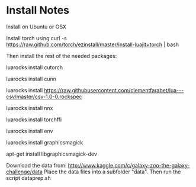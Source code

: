 Install Notes
=============
Install on Ubuntu or OSX

Install torch using
curl -s https://raw.github.com/torch/ezinstall/master/install-luajit+torch | bash


Then install the rest of the needed packages:


luarocks install cutorch

luarocks install cunn

luarocks install https://raw.githubusercontent.com/clementfarabet/lua---csv/master/csv-1.0-0.rockspec

luarocks install nnx

luarocks install torchffi

luarocks install env

luarocks install graphicsmagick

apt-get install libgraphicsmagick-dev


Download the data from: http://www.kaggle.com/c/galaxy-zoo-the-galaxy-challenge/data
Place the data files into a subfolder "data".
Then run the script dataprep.sh
